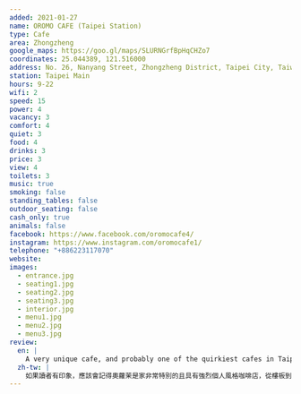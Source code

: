 ```yaml
---
added: 2021-01-27
name: OROMO CAFE (Taipei Station)
type: Cafe
area: Zhongzheng
google_maps: https://goo.gl/maps/SLURNGrfBpHqCHZo7
coordinates: 25.044389, 121.516000
address: No. 26, Nanyang Street, Zhongzheng District, Taipei City, Taiwan 100
station: Taipei Main
hours: 9-22
wifi: 2
speed: 15
power: 4
vacancy: 3
comfort: 4
quiet: 3
food: 4
drinks: 3
price: 3
view: 4
toilets: 3
music: true
smoking: false
standing_tables: false
outdoor_seating: false
cash_only: true
animals: false
facebook: https://www.facebook.com/oromocafe4/
instagram: https://www.instagram.com/oromocafe1/
telephone: "+886223117070"
website: 
images:
  - entrance.jpg
  - seating1.jpg
  - seating2.jpg
  - seating3.jpg
  - interior.jpg
  - menu1.jpg
  - menu2.jpg
  - menu3.jpg
review:
  en: |
    A very unique cafe, and probably one of the quirkiest cafes in Taipei. Each floor has a different style with lots of different seating options depending on what you're looking for. The top floor even has an indoor slide! The WiFi is ok, but could be better. Most seats have access to power, and the menu selection is really good (this oromo location offers food, whereas the other locations don't). This is definitely a cafe you have to visit at least once in Taipei!
  zh-tw: |
    如果讀者有印象，應該會記得奧蘿茉是家非常特別的且具有強烈個人風格咖啡店，從樓板到牆面各處都裝飾得華麗絢爛，大熊娃娃是醒目的裝飾，當然台北車站店也是一樣的，每個樓層有不同的座位配置和風格，只是都很難給人簡潔的印象，樓上甚至有個室內滑梯！Wi-Fi速度不錯（可以更好），幾乎所有位置都有插座，餐點也很不錯（這家奧蘿茉有提供餐點，但不是每家都有）。儘管風格見仁見智，但這絕對是一家在台北很值得體驗的Cafe。
---
```

